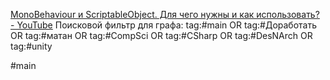 [MonoBehaviour и ScriptableObject. Для чего нужны и как использовать? - YouTube](https://www.youtube.com/watch?v=4-ip6fhflmc)
Поисковой фильтр для графа:
tag:#main OR tag:#Доработать OR tag:#матан OR tag:#CompSci OR tag:#CSharp OR tag:#DesNArch OR tag:#unity  

#main 
